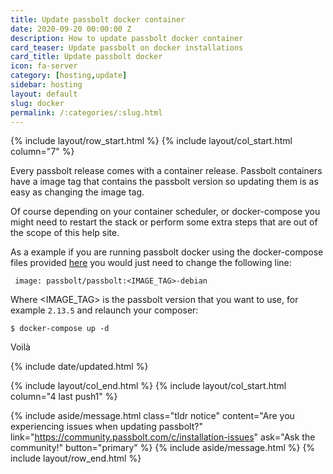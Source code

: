 ```yaml
---
title: Update passbolt docker container
date: 2020-09-20 00:00:00 Z
description: How to update passbolt docker container
card_teaser: Update passbolt on docker installations
card_title: Update passbolt docker
icon: fa-server
category: [hosting,update]
sidebar: hosting
layout: default
slug: docker
permalink: /:categories/:slug.html
---
```


{% include layout/row_start.html %}
{% include layout/col_start.html column="7" %}

Every passbolt release comes with a container release. Passbolt containers have a image tag that contains
the passbolt version so updating them is as easy as changing the image tag.

Of course depending on your container scheduler, or docker-compose you might need to restart the stack or perform
some extra steps that are out of the scope of this help site.

As a example if you are running passbolt docker using the docker-compose files provided [here](https://github.com/passbolt/passbolt_docker/blob/master/docker-compose.yml)
you would just need to change the following line:

```
 image: passbolt/passbolt:<IMAGE_TAG>-debian
```

Where <IMAGE_TAG> is the passbolt version that you want to use, for example `2.13.5` and relaunch your composer:

```
$ docker-compose up -d
```

Voilà


{% include date/updated.html %}

{% include layout/col_end.html %}
{% include layout/col_start.html column="4 last push1" %}


{% include aside/message.html
    class="tldr notice"
    content="Are you experiencing issues when updating passbolt?"
    link="https://community.passbolt.com/c/installation-issues"
    ask="Ask the community!"
    button="primary"
%}
{% include aside/message.html %}
{% include layout/row_end.html %}
